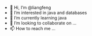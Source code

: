- 👋 Hi, I’m @liangfeng
- 👀 I’m interested in java and databases
- 🌱 I’m currently learning java
- 💞️ I’m looking to collaborate on ...
- 📫 How to reach me ...

<!---
liangfenggg/liangfenggg is a ✨ special ✨ repository because its `README.md` (this file) appears on your GitHub profile.
You can click the Preview link to take a look at your changes.
--->
